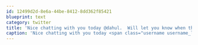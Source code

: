 ```yaml
---
id: 12499d2d-8e6a-44be-8412-8dd362f85421
blueprint: text
category: twitter
title: 'Nice chatting with you today @dahul.  Will let you know when the next redneck 4x4 escapade is.'
caption: 'Nice chatting with you today <span class="username username_linked">@<a href="https://twitter.com/dahul" title="Darren Hull (dahul)">dahul</a></span>.  Will let you know when the next redneck 4x4 escapade is.'
---
```

